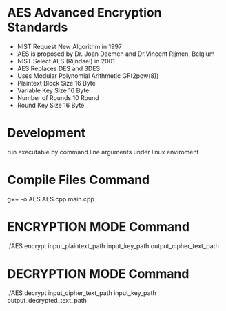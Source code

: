 # AES Advanced Encryption Standards
 * NIST Request New Algorithm in 1997
* AES is proposed by Dr. Joan Daemen and Dr.Vincent Rijmen, Belgium
* NIST Select AES (Rijndael) in 2001
* AES Replaces DES and 3DES
* Uses Modular Polynomial Arithmetic GF(2pow(8))
* Plaintext Block Size 16 Byte
* Variable Key Size 16 Byte
* Number of Rounds 10 Round
* Round Key Size 16 Byte
# Development
run executable by command line arguments under linux enviroment
# Compile Files Command
g++ -o AES AES.cpp main.cpp
# ENCRYPTION MODE Command
./AES encrypt input_plaintext_path  input_key_path output_cipher_text_path
# DECRYPTION MODE Command
./AES  decrypt input_cipher_text_path input_key_path output_decrypted_text_path


